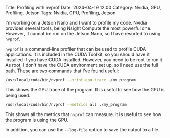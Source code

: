 Title: Profiling with nvprof
Date: 2024-04-19 12:00
Category: Nvidia, GPU, Profiling, Jetson
Tags: Nvidia, GPU, Profiling, Jetson

I'm working on a Jetson Nano and I want to profile my code. Nvidia provides several tools,
being Nsight Compute the most powerful one. However, it cannot be run on the Jetson Nano,
so I have resorted to using `nvprof`.

`nvprof` is a command-line profiler that can be used to profile CUDA applications. It is
included in the CUDA Toolkit, so you should have it installed if you have CUDA installed.
However, you need to be root to run it. As root, I don't have the CUDA environment set up,
so I need use the full path. These are two commands that I've found useful:

```bash
/usr/local/cuda/bin/nvprof --print-gpu-trace ./my_program
```

This shows the GPU trace of the program. It is useful to see how the GPU is being used.

```bash
/usr/local/cuda/bin/nvprof --metrics all ./my_program
```

This shows all the metrics that `nvprof` can measure. It is useful to see how the program
is using the GPU.

In addition, you can use the `--log-file` option to save the output to a file.
